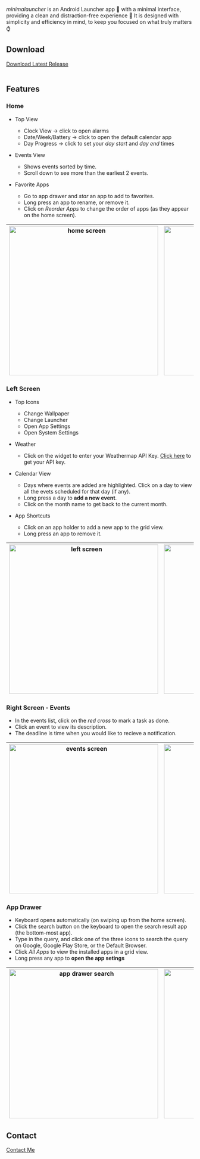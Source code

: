 _minimalauncher_ is an Android Launcher app 🚀 with a minimal interface, providing a clean and distraction-free experience 🌟
It is designed with simplicity and efficiency in mind, to keep you focused on what truly matters ⌚

## Download

<a href="https://github.com/0-manbir/minimalauncher/releases/latest/download/minimalauncher.apk" target="_blank">Download Latest Release</a><br><br>

## Features

### Home

* Top View
  - Clock View        -> click to open alarms
  - Date/Week/Battery -> click to open the default calendar app
  - Day Progress      -> click to set your _day start_ and _day end_ times

* Events View
  - Shows events sorted by time.
  - Scroll down to see more than the earliest 2 events.

* Favorite Apps
  - Go to app drawer and _star_ an app to add to favorites.
  - Long press an app to rename, or remove it.
  - Click on _Reorder Apps_ to change the order of apps (as they appear on the home screen).

| <img src="https://github.com/user-attachments/assets/b009f6f8-ab32-4570-8155-990e4fd59920" height="400" alt="home screen"> | <img src="https://github.com/user-attachments/assets/e123fd35-3b2d-4c73-b7bd-3bb2dce3965d" height="400" alt="reorder home screen apps"> |
|--------------------------------------------------------------------------------------------------------------------|--------------------------------------------------------------------------------------------------------------------|

### Left Screen

* Top Icons
  - Change Wallpaper
  - Change Launcher
  - Open App Settings
  - Open System Settings
 
* Weather
  - Click on the widget to enter your Weathermap API Key. <a href="https://home.openweathermap.org/api_keys">Click here</a> to get your API key.
 
* Calendar View
  - Days where events are added are highlighted. Click on a day to view all the evets scheduled for that day (if any).
  - Long press a day to **add a new event**.
  - Click on the month name to get back to the current month.
 
* App Shortcuts
  - Click on an app holder to add a new app to the grid view.
  - Long press an app to remove it.

| <img src="https://github.com/user-attachments/assets/f205db5a-4d6d-481e-acfa-d00fd7d4a7e7" height="400" alt="left screen"> | <img src="https://github.com/user-attachments/assets/a6589a0d-333d-40d5-a292-1d49537b7003" height="400" alt="settings screen"> |
|--------------------------------------------------------------------------------------------------------------------|--------------------------------------------------------------------------------------------------------------------|

### Right Screen - Events

* In the events list, click on the _red cross_ to mark a task as done.
* Click an event to view its description.
* The deadline is time when you would like to recieve a notification.

| <img src="https://github.com/user-attachments/assets/124d53b8-869c-4430-a47e-bf534ea5a675" height="400" alt="events screen"> | <img src="https://github.com/user-attachments/assets/aaad832c-4a34-4559-9cba-388e4c4f53ae" height="400" alt="add a new event"> |
|--------------------------------------------------------------------------------------------------------------------|--------------------------------------------------------------------------------------------------------------------|

### App Drawer

* Keyboard opens automatically (on swiping up from the home screen).
* Click the search button on the keyboard to open the search result app (the bottom-most app).
* Type in the query, and click one of the three icons to search the query on Google, Google Play Store, or the Default Browser.
* Click _All Apps_ to view the installed apps in a grid view.
* Long press any app to **open the app setings**

| <img src="https://github.com/user-attachments/assets/3d019494-6da6-44e7-be8d-8425b11297e8" height="400" alt="app drawer search"> | <img src="https://github.com/user-attachments/assets/7686eac4-28ac-49bf-b107-dab316fc41af" height="400" alt="app drawer grid view"> | <img src="https://github.com/user-attachments/assets/9e7c2c92-c641-4d6f-8464-d5a5a3c26296" height="400" alt="app drawer grid view">
|--------------------------------------------------------------------------------------------------------------------|--------------------------------------------------------------------------------------------------------------------|--------------------------------------------------------------------------------------------------------------------|

## Contact
<a href="https://github.com/0-manbir/">Contact Me</a>
